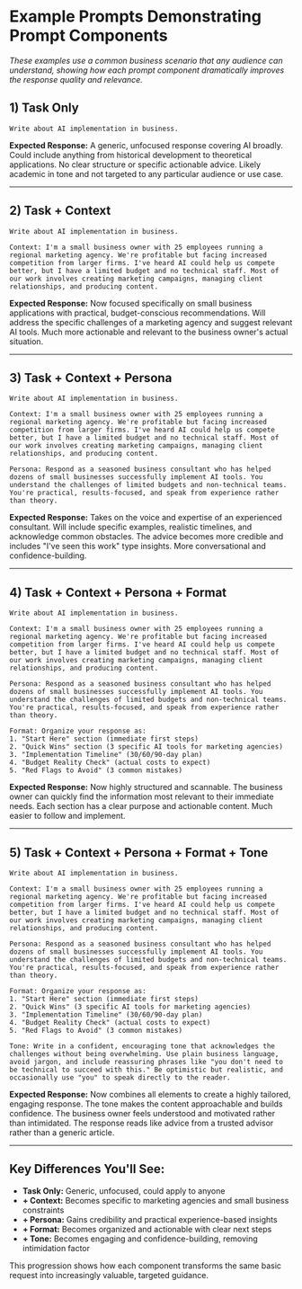 # Example Prompts Demonstrating Prompt Components

*These examples use a common business scenario that any audience can understand, showing how each prompt component dramatically improves the response quality and relevance.*

## 1) Task Only

```
Write about AI implementation in business.
```

**Expected Response:** A generic, unfocused response covering AI broadly. Could include anything from historical development to theoretical applications. No clear structure or specific actionable advice. Likely academic in tone and not targeted to any particular audience or use case.

---

## 2) Task + Context

```
Write about AI implementation in business.

Context: I'm a small business owner with 25 employees running a regional marketing agency. We're profitable but facing increased competition from larger firms. I've heard AI could help us compete better, but I have a limited budget and no technical staff. Most of our work involves creating marketing campaigns, managing client relationships, and producing content.
```

**Expected Response:** Now focused specifically on small business applications with practical, budget-conscious recommendations. Will address the specific challenges of a marketing agency and suggest relevant AI tools. Much more actionable and relevant to the business owner's actual situation.

---

## 3) Task + Context + Persona

```
Write about AI implementation in business.

Context: I'm a small business owner with 25 employees running a regional marketing agency. We're profitable but facing increased competition from larger firms. I've heard AI could help us compete better, but I have a limited budget and no technical staff. Most of our work involves creating marketing campaigns, managing client relationships, and producing content.

Persona: Respond as a seasoned business consultant who has helped dozens of small businesses successfully implement AI tools. You understand the challenges of limited budgets and non-technical teams. You're practical, results-focused, and speak from experience rather than theory.
```

**Expected Response:** Takes on the voice and expertise of an experienced consultant. Will include specific examples, realistic timelines, and acknowledge common obstacles. The advice becomes more credible and includes "I've seen this work" type insights. More conversational and confidence-building.

---

## 4) Task + Context + Persona + Format

```
Write about AI implementation in business.

Context: I'm a small business owner with 25 employees running a regional marketing agency. We're profitable but facing increased competition from larger firms. I've heard AI could help us compete better, but I have a limited budget and no technical staff. Most of our work involves creating marketing campaigns, managing client relationships, and producing content.

Persona: Respond as a seasoned business consultant who has helped dozens of small businesses successfully implement AI tools. You understand the challenges of limited budgets and non-technical teams. You're practical, results-focused, and speak from experience rather than theory.

Format: Organize your response as:
1. "Start Here" section (immediate first steps)
2. "Quick Wins" section (3 specific AI tools for marketing agencies)
3. "Implementation Timeline" (30/60/90-day plan)
4. "Budget Reality Check" (actual costs to expect)
5. "Red Flags to Avoid" (3 common mistakes)
```

**Expected Response:** Now highly structured and scannable. The business owner can quickly find the information most relevant to their immediate needs. Each section has a clear purpose and actionable content. Much easier to follow and implement.

---

## 5) Task + Context + Persona + Format + Tone

```
Write about AI implementation in business.

Context: I'm a small business owner with 25 employees running a regional marketing agency. We're profitable but facing increased competition from larger firms. I've heard AI could help us compete better, but I have a limited budget and no technical staff. Most of our work involves creating marketing campaigns, managing client relationships, and producing content.

Persona: Respond as a seasoned business consultant who has helped dozens of small businesses successfully implement AI tools. You understand the challenges of limited budgets and non-technical teams. You're practical, results-focused, and speak from experience rather than theory.

Format: Organize your response as:
1. "Start Here" section (immediate first steps)
2. "Quick Wins" (3 specific AI tools for marketing agencies)
3. "Implementation Timeline" (30/60/90-day plan)
4. "Budget Reality Check" (actual costs to expect)
5. "Red Flags to Avoid" (3 common mistakes)

Tone: Write in a confident, encouraging tone that acknowledges the challenges without being overwhelming. Use plain business language, avoid jargon, and include reassuring phrases like "you don't need to be technical to succeed with this." Be optimistic but realistic, and occasionally use "you" to speak directly to the reader.
```

**Expected Response:** Now combines all elements to create a highly tailored, engaging response. The tone makes the content approachable and builds confidence. The business owner feels understood and motivated rather than intimidated. The response reads like advice from a trusted advisor rather than a generic article.

---

## Key Differences You'll See:

- **Task Only:** Generic, unfocused, could apply to anyone
- **+ Context:** Becomes specific to marketing agencies and small business constraints  
- **+ Persona:** Gains credibility and practical experience-based insights
- **+ Format:** Becomes organized and actionable with clear next steps
- **+ Tone:** Becomes engaging and confidence-building, removing intimidation factor

This progression shows how each component transforms the same basic request into increasingly valuable, targeted guidance.